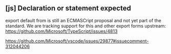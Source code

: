 ## [js] Declaration or statement expected

export default from is still an ECMASCript proposal and not yet part of the standard. We are tracking support for this and other export forms upstream: https://github.com/Microsoft/TypeScript/issues/4813

https://github.com/Microsoft/vscode/issues/29877#issuecomment-312044206
